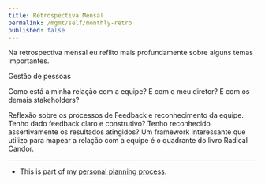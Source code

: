 ```yaml
---
title: Retrospectiva Mensal
permalink: /mgmt/self/monthly-retro
published: false
---
```


Na retrospectiva mensal eu reflito mais profundamente sobre alguns temas importantes.

Gestão de pessoas

Como está a minha relação com a equipe? E com o meu diretor? E com os demais stakeholders?

Reflexão sobre os processos de Feedback e reconhecimento da equipe. Tenho dado feedback claro e construtivo? Tenho reconhecido assertivamente os resultados atingidos? Um framework interessante que utilizo para mapear a relação com a equipe é o quadrante do livro Radical Candor.

----

- This is part of my [personal planning process](/mgmt/self/personal-planning).